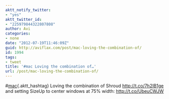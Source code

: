 ```yaml
---
aktt_notify_twitter:
- "yes"
aktt_twitter_id:
- "225979844322807808"
author: Avi
categories:
- none
date: "2012-07-19T11:46:09Z"
guid: http://aviflax.com/post/mac-loving-the-combination-of/
id: 1994
tags:
- tweet
title: '#mac Loving the combination of…'
url: /post/mac-loving-the-combination-of/
---
```

#[mac](http://search.twitter.com/search?q=%23mac){.aktt_hashtag} Loving the combination of Shroud <a href="http://t.co/7h2IB1ge" rel="nofollow">http://t.co/7h2IB1ge</a> and setting SizeUp to center windows at 75% width: <a href="http://t.co/UbeuCWJW" rel="nofollow">http://t.co/UbeuCWJW</a>